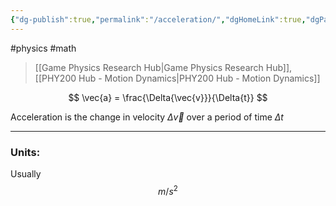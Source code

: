```yaml
---
{"dg-publish":true,"permalink":"/acceleration/","dgHomeLink":true,"dgPassFrontmatter":false}
---
```


#physics #math 
> [[Game Physics Research Hub|Game Physics Research Hub]], [[PHY200 Hub - Motion Dynamics|PHY200 Hub - Motion Dynamics]]

$$
\vec{a} = \frac{\Delta{\vec{v}}}{\Delta{t}}
$$

Acceleration is the change in velocity $\Delta{\vec{v}}$ over a period of time $\Delta{t}$

---

### Units:
Usually 
$$m/s^{2}$$